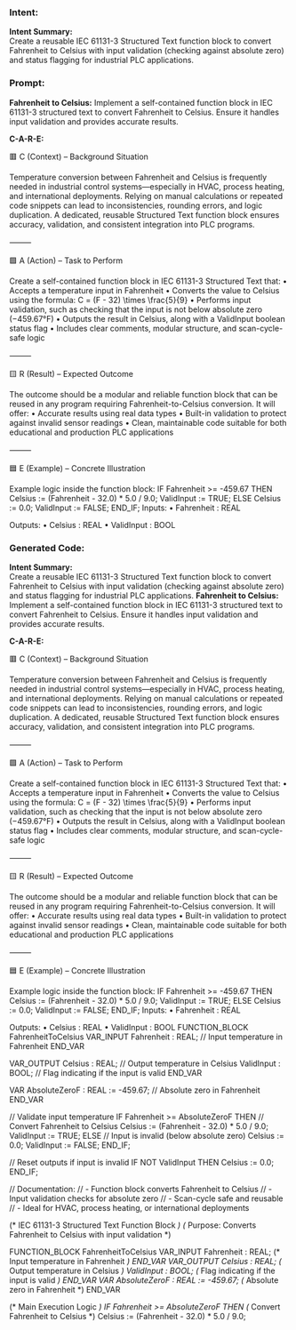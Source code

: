 ### Intent:
**Intent Summary:**  
Create a reusable IEC 61131-3 Structured Text function block to convert Fahrenheit to Celsius with input validation (checking against absolute zero) and status flagging for industrial PLC applications.

### Prompt:
**Fahrenheit to Celsius:**
Implement a self-contained function block in IEC 61131-3 structured text to convert Fahrenheit to Celsius. Ensure it handles input validation and provides accurate results.

**C-A-R-E:**

🟥 C (Context) – Background Situation

Temperature conversion between Fahrenheit and Celsius is frequently needed in industrial control systems—especially in HVAC, process heating, and international deployments. Relying on manual calculations or repeated code snippets can lead to inconsistencies, rounding errors, and logic duplication. A dedicated, reusable Structured Text function block ensures accuracy, validation, and consistent integration into PLC programs.

⸻

🟩 A (Action) – Task to Perform

Create a self-contained function block in IEC 61131-3 Structured Text that:
	•	Accepts a temperature input in Fahrenheit
	•	Converts the value to Celsius using the formula:
 C = (F - 32) \times \frac{5}{9}
	•	Performs input validation, such as checking that the input is not below absolute zero (−459.67°F)
	•	Outputs the result in Celsius, along with a ValidInput boolean status flag
	•	Includes clear comments, modular structure, and scan-cycle-safe logic

⸻

🟨 R (Result) – Expected Outcome

The outcome should be a modular and reliable function block that can be reused in any program requiring Fahrenheit-to-Celsius conversion. It will offer:
	•	Accurate results using real data types
	•	Built-in validation to protect against invalid sensor readings
	•	Clean, maintainable code suitable for both educational and production PLC applications

⸻

🟦 E (Example) – Concrete Illustration

Example logic inside the function block:
IF Fahrenheit >= -459.67 THEN
   Celsius := (Fahrenheit - 32.0) * 5.0 / 9.0;
   ValidInput := TRUE;
ELSE
   Celsius := 0.0;
   ValidInput := FALSE;
END_IF;
Inputs:
	•	Fahrenheit : REAL

Outputs:
	•	Celsius : REAL
	•	ValidInput : BOOL

### Generated Code:
**Intent Summary:**  
Create a reusable IEC 61131-3 Structured Text function block to convert Fahrenheit to Celsius with input validation (checking against absolute zero) and status flagging for industrial PLC applications.
**Fahrenheit to Celsius:**
Implement a self-contained function block in IEC 61131-3 structured text to convert Fahrenheit to Celsius. Ensure it handles input validation and provides accurate results.

**C-A-R-E:**

🟥 C (Context) – Background Situation

Temperature conversion between Fahrenheit and Celsius is frequently needed in industrial control systems—especially in HVAC, process heating, and international deployments. Relying on manual calculations or repeated code snippets can lead to inconsistencies, rounding errors, and logic duplication. A dedicated, reusable Structured Text function block ensures accuracy, validation, and consistent integration into PLC programs.

⸻

🟩 A (Action) – Task to Perform

Create a self-contained function block in IEC 61131-3 Structured Text that:
	•	Accepts a temperature input in Fahrenheit
	•	Converts the value to Celsius using the formula:
 C = (F - 32) \times \frac{5}{9}
	•	Performs input validation, such as checking that the input is not below absolute zero (−459.67°F)
	•	Outputs the result in Celsius, along with a ValidInput boolean status flag
	•	Includes clear comments, modular structure, and scan-cycle-safe logic

⸻

🟨 R (Result) – Expected Outcome

The outcome should be a modular and reliable function block that can be reused in any program requiring Fahrenheit-to-Celsius conversion. It will offer:
	•	Accurate results using real data types
	•	Built-in validation to protect against invalid sensor readings
	•	Clean, maintainable code suitable for both educational and production PLC applications

⸻

🟦 E (Example) – Concrete Illustration

Example logic inside the function block:
IF Fahrenheit >= -459.67 THEN
   Celsius := (Fahrenheit - 32.0) * 5.0 / 9.0;
   ValidInput := TRUE;
ELSE
   Celsius := 0.0;
   ValidInput := FALSE;
END_IF;
Inputs:
	•	Fahrenheit : REAL

Outputs:
	•	Celsius : REAL
	•	ValidInput : BOOL
FUNCTION_BLOCK FahrenheitToCelsius
VAR_INPUT
    Fahrenheit : REAL; // Input temperature in Fahrenheit
END_VAR

VAR_OUTPUT
    Celsius : REAL; // Output temperature in Celsius
    ValidInput : BOOL; // Flag indicating if the input is valid
END_VAR

VAR
    AbsoluteZeroF : REAL := -459.67; // Absolute zero in Fahrenheit
END_VAR

// Validate input temperature
IF Fahrenheit >= AbsoluteZeroF THEN
    // Convert Fahrenheit to Celsius
    Celsius := (Fahrenheit - 32.0) * 5.0 / 9.0;
    ValidInput := TRUE;
ELSE
    // Input is invalid (below absolute zero)
    Celsius := 0.0;
    ValidInput := FALSE;
END_IF;

// Reset outputs if input is invalid
IF NOT ValidInput THEN
    Celsius := 0.0;
END_IF;

// Documentation:
// - Function block converts Fahrenheit to Celsius
// - Input validation checks for absolute zero
// - Scan-cycle safe and reusable
// - Ideal for HVAC, process heating, or international deployments

(* IEC 61131-3 Structured Text Function Block *)
(* Purpose: Converts Fahrenheit to Celsius with input validation *)

FUNCTION_BLOCK FahrenheitToCelsius
VAR_INPUT
    Fahrenheit : REAL; (* Input temperature in Fahrenheit *)
END_VAR
VAR_OUTPUT
    Celsius : REAL; (* Output temperature in Celsius *)
    ValidInput : BOOL; (* Flag indicating if the input is valid *)
END_VAR
VAR
    AbsoluteZeroF : REAL := -459.67; (* Absolute zero in Fahrenheit *)
END_VAR

(* Main Execution Logic *)
IF Fahrenheit >= AbsoluteZeroF THEN
    (* Convert Fahrenheit to Celsius *)
    Celsius := (Fahrenheit - 32.0) * 5.0 / 9.0;
